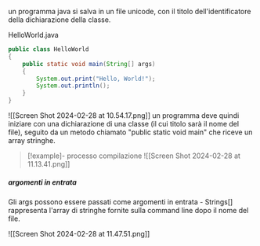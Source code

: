 un programma java si salva in un file unicode, con il titolo dell'identificatore della dichiarazione della classe.

HelloWorld.java
```java
public class HelloWorld
{
	public static void main(String[] args)
	{
		System.out.print("Hello, World!");
		System.out.println();
	}
}
```
![[Screen Shot 2024-02-28 at 10.54.17.png]]
un programma deve quindi iniziare con una dichiarazione di una classe (il cui titolo sarà il nome del file), seguito da un metodo chiamato "public static void main" che riceve un array stringhe.

> [!example]- processo compilazione
>![[Screen Shot 2024-02-28 at 11.13.41.png]]
##### argomenti in entrata
Gli args possono essere passati come argomenti in entrata - Strings[] rappresenta l'array di stringhe fornite sulla command line dopo il nome del file.

![[Screen Shot 2024-02-28 at 11.47.51.png]]
